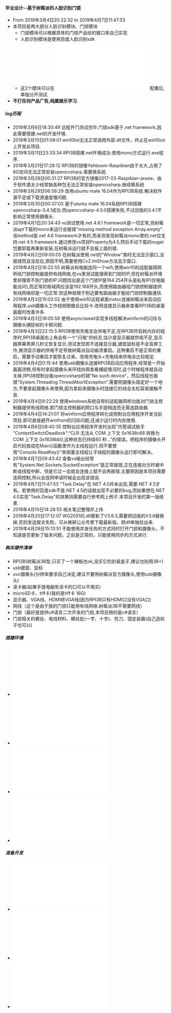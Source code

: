 #### 毕业设计--基于树莓派的人脸识别门锁
* From 2019年3月4日20:22:32 to 2019年4月7日11:47:53
* 本项目是两大部分人脸识别模块、门锁模块
    * 门锁模块可以根据具体的门锁产品给的接口来自己实现
    * 人脸识别模块是使用百度人脸识别sdk
    * 这2个模块可以在![AppConst.cs](FacialRecognitionLock/Docs/AppConst.md)配置后,单独分开测试.
* **不打任何产品广告,纯属娱乐学习.**

##### log历程
* 2019年3月6日18:30:49 远程开门测试完毕.门锁sdk基于.net framework,因此需要搭建.net的开发环境.
* 2019年3月10日01:09:01 win10Iot无法正常调用外部.dll文件，终止在win10iot上开发此项目.
* 2019年3月11日23:33:34 RPI3B搭建.net环境成功.使用mono方式运行.exe程序.
* 2019年3月21日17:28:12 RPI3B的镜像Yahboom-Raspibian由于太大,占用了8G空间无法正常安装opencvsharp.需要换系统.
* 2019年3月28日00:31:27 RPI3B的官方镜像2017-03-Raspibian-jessie，由于软件源太少经常缺各种包无法正常安装opencvsharp.继续换系统
* 2019年3月29日06:58:29 改用ubuntu mate 16.04作为RPI3B系统.解决软件源不足或下载源速度慢问题.
* 2019年3月30日00:37:03 基于utuntu mate 16.04系统RPI3B搭建opencvsharp-3.4.1成功.而opencvsharp-4.0.0搭建失败,不过旧版的3.4.1不影响正常使用摄像头.
* 2019年4月1日20:34:43 vs测试使用.net 4.6.1 framework是一切正常,但树莓派apt下载的mono来运行会报错"missing method exception Array.empty".该method是.net 4.6 framework才有的,而亲测发现树莓派mono里的.net仅支持.net 4.5 framework.通过修改vs项目Property为4.5,然后手动下载的nuget包要卸载再重新安装,在树莓派运行就不会报上面的错.
* 2019年4月2日09:00:05 在树莓派使用.net的"Window"类时无法显示窗口,没报错而且没反应,原因不明,需要使用Cv2.ImShow方法显示窗口.
* 2019年4月2日16:22:55 树莓派和电脑连同一个wifi,使用win10的适配器搭网桥给门锁控制器提供有线网络,在vs里测试能搜索到门锁的IP,但在树莓派环境里却搜索不到门锁的IP.问题找出是这个门锁IP是164.254开头是私有IP(仅电脑能访问),而正常的局域网应该是192.168开头,而使用路由器给门锁控制器提供有线网络却是一切正常.但这种局限于附近要有路由器才能给门锁控制器通信.
* 2019年4月3日15:03:02 由于使用win10远程桌面mstsc连接树莓派来启动应用程序,usb摄像头工作视频图像会比较卡.改用连接显示器来查看RPI3B的桌面画面时改善许多.
* 2019年4月3日18:05:58 使用async/await实现多线程解决winform的闪烁与摄像头捕捉帧的卡顿问题.
* 2019年4月3日22:15:5 RPI3B使用充电宝会供电不足,在RPI3B开启耗内存的程序时,RPI3B桌面右上角会有一个"闪电"的标志,估计是显示器就供电不足,显示器屏幕黑屏几秒又恢复显示,测试发现若不连接显示器,键盘鼠标是不会盲屏工作,推测显示器的供电不足导致树莓派自动崩溃重启。这种重启不是正常的重启，需要手动重启才能恢复过来。改用充电头+充电线来供电会比较稳定.
* 2019年4月4日0:15:44 使用usb摄像头连接RPI3B启动应用程序,经常是一开始画面流畅,但有时拿起摄像头来环绕四周查看捕捉情况时,这个时候程序就自动关掉,RPI3B控制台报opencvsharp的错"No such device"，然后线程也报错"System.Threading.ThreadAbortException".需要把摄像头固定好一个地方,不要拿起摄像头来使用,因为拿起来摄像头时连接它的线会太松容易接触不良.
* 2019年4月4日9:22:29 使用windows系统自带的适配器网桥功能对门锁主控制器提供有线网络.即门锁主控制器的网口与手提相连而无需连路由器.
* 2019年4月4日14:21:07 将winform应用程序转化成控制台应用程序开发当前项目.即可直接避开winfrom的闪烁问题,还减少运行时内存使用.
* 2019年4月6日08:40:35 控制台应用程序开发时出现"托管调试助手 "ContextSwitchDeadlock":“CLR 无法从 COM 上下文 0x1638c68 转换为 COM 上下文 0x1638bb0,这种状态已持续60 秒..."的错误。把程序的摄像头开启代码放成在Main()函数里作为主线程运行.而不要使用"Console.ReadKey()"来阻塞主线程让子线程的摄像头运行即可解决。
* 2019年4月7日09:43:42 查看vs输出经常有"System.Net.Sockets.SocketException"是正常报错,正在连接对方时被中断或线程中断，但是它过一会就会连接上就不会再报错.主要原因是本项目需要连网控制,所以会连网申请时候会出现该错误.
* 2019年4月7日11:47:53 "Task.Delay"在.NET 4.0并未出现,需要.NET 4.5才有。若使用的百度sdk不是.NET 4.5的话就出现不必要的bug,而如果想在.NET 4.0实现"Task.Delay"的效果则需要自行参考网上例子.本项目开发的第一版结束.
* 2019年4月10日14:28:55 相关笔记整理并上传.
* 2019年4月20日17:12:07 WG2051的.dll更新了V3.6.3,需要把旧版的V3.6替换掉,否则发送报文失败，可从微耕公众号里下载最新版，把dll单独拉出来.
* 2019年4月28日15:13:51 不能使用并发任务的方式同时打开门锁和摄像头，不知道是否更新了版本问题，之前是正常的，只能使用同步的方式进行.

##### 购买硬件清单
* RPI3B(树莓派3B型,只买了一个裸板也ok,没买它的封装盒子,建议也别用3B+)
* usb键盘、鼠标
* uvc摄像头(分辨率要求自己决定,建议不要用树莓派官方摄像头,使用usb摄像头)
* 读卡器(如果手提电脑有读卡的口可以不用买)
* microSD卡、tiff卡(我的是tiff卡 16G)
* 显示器、VGA线、HDMI转VGA线(因为RPI3B只有HDMI口没有VGA口)
* 网线（这个是由于我的门锁只能用有线网络.树莓派3B不需要网线）
* 门锁（最好是提供c#语言二次开发的门锁,本项目用的是c#语言）
* 门锁相关的螺丝、电线材料、螺丝批(一字、十字)、剪刀、固定装置(自己造轮子也可以)

##### 搭建环境
* ![树莓派环境配置](FacialRecognitionLock/Docs/build_rpi3B.md)
* ![树莓派搭建.net环境](FacialRecognitionLock/Docs/build_dotNet.md)
* ![树莓派搭建ssh文件传输环境](FacialRecognitionLock/Docs/build_sshShell.md)
* ![树莓派搭建opencvsharp环境](FacialRecognitionLock/Docs/build_openCVSharp.md)

##### 准备开发
* ![使用vs开发、发布到树莓派环境运行](FacialRecognitionLock/Docs/build_app.md)
* ![学习并使用opencvsharp](FacialRecognitionLock/Docs/study_opencvsharp.md)
* ![学习并使用百度人脸识别sdk](FacialRecognitionLock/Docs/study_baiduFACESDK.md)
